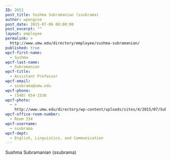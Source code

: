 ```yaml
---
ID: 2651
post_title: Sushma Subramanian (ssubrama)
author: wpengine
post_date: 2015-07-06 08:00:00
post_excerpt: ""
layout: employee
permalink: >
  http://www.umw.edu/directory/employee/sushma-subramanian/
published: true
wpcf-first-name:
  - Sushma
wpcf-last-name:
  - Subramanian
wpcf-title:
  - Assistant Professor
wpcf-email:
  - ssubrama@umw.edu
wpcf-phone:
  - (540) 654-1530
wpcf-photo:
  - >
    http://www.umw.edu/directory/wp-content/uploads/sites/4/2015/07/Subramanian_Sushma_133.jpg
wpcf-office-room-number:
  - Room 334
wpcf-username:
  - ssubrama
wpcf-dept:
  - English, Linguistics, and Communication
---
```

Sushma Subramanian (ssubrama)